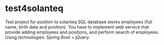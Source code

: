 # test4solanteq
Test project for position to solanteq
SQL database stores employees (full name, birth date and position). You have to implement web service that provide adding employees and positions, and perform search of employees. Using technologies: Spring Boot + jQuery.
